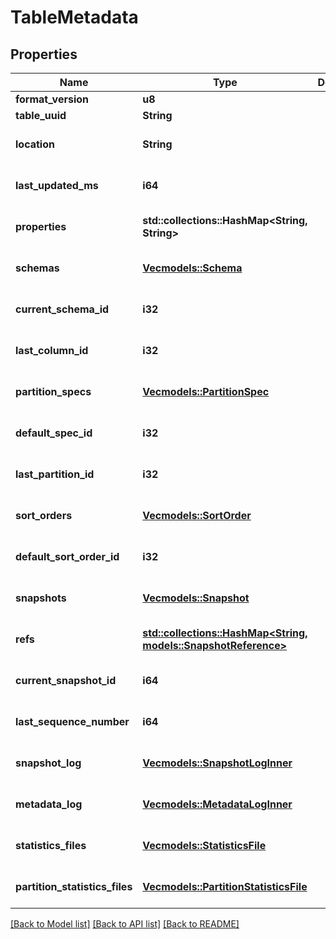 # TableMetadata

## Properties
Name | Type | Description | Notes
------------ | ------------- | ------------- | -------------
**format_version** | **u8** |  | 
**table_uuid** | **String** |  | 
**location** | **String** |  | [optional] [default to None]
**last_updated_ms** | **i64** |  | [optional] [default to None]
**properties** | **std::collections::HashMap<String, String>** |  | [optional] [default to None]
**schemas** | [**Vec<models::Schema>**](Schema.md) |  | [optional] [default to None]
**current_schema_id** | **i32** |  | [optional] [default to None]
**last_column_id** | **i32** |  | [optional] [default to None]
**partition_specs** | [**Vec<models::PartitionSpec>**](PartitionSpec.md) |  | [optional] [default to None]
**default_spec_id** | **i32** |  | [optional] [default to None]
**last_partition_id** | **i32** |  | [optional] [default to None]
**sort_orders** | [**Vec<models::SortOrder>**](SortOrder.md) |  | [optional] [default to None]
**default_sort_order_id** | **i32** |  | [optional] [default to None]
**snapshots** | [**Vec<models::Snapshot>**](Snapshot.md) |  | [optional] [default to None]
**refs** | [**std::collections::HashMap<String, models::SnapshotReference>**](SnapshotReference.md) |  | [optional] [default to None]
**current_snapshot_id** | **i64** |  | [optional] [default to None]
**last_sequence_number** | **i64** |  | [optional] [default to None]
**snapshot_log** | [**Vec<models::SnapshotLogInner>**](SnapshotLog_inner.md) |  | [optional] [default to None]
**metadata_log** | [**Vec<models::MetadataLogInner>**](MetadataLog_inner.md) |  | [optional] [default to None]
**statistics_files** | [**Vec<models::StatisticsFile>**](StatisticsFile.md) |  | [optional] [default to None]
**partition_statistics_files** | [**Vec<models::PartitionStatisticsFile>**](PartitionStatisticsFile.md) |  | [optional] [default to None]

[[Back to Model list]](../README.md#documentation-for-models) [[Back to API list]](../README.md#documentation-for-api-endpoints) [[Back to README]](../README.md)


